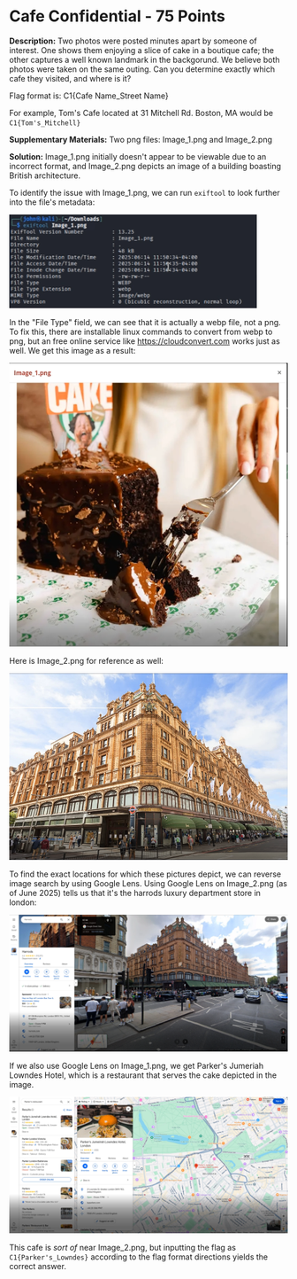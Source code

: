 # Cafe Confidential - 75 Points

**Description:** Two photos were posted minutes apart by someone of interest. One shows them enjoying a slice of cake in a boutique cafe; the other captures a well known landmark in the backgorund. We believe both photos were taken on the same outing. Can you determine exactly which cafe they visited, and where is it?

Flag format is: C1{Cafe Name_Street Name}

For example, Tom's Cafe located at 31 Mitchell Rd. Boston, MA would be `C1{Tom's_Mitchell}`

**Supplementary Materials:** Two png files: Image_1.png and Image_2.png

**Solution:** Image_1.png initially doesn't appear to be viewable due to an incorrect format, and Image_2.png depicts an image of a building boasting British architecture.

To identify the issue with Image_1.png, we can run `exiftool` to look further into the file's metadata:

![exiftool output.](exiftool.png)

In the "File Type" field, we can see that it is actually a webp file, not a png. To fix this, there are installable linux commands to convert from webp to png, but an free online service like https://cloudconvert.com works just as well. We get this image as a result:

![Image_1.png.](Image_1.png)

Here is Image_2.png for reference as well:

![Image_2.png.](Image_2.png)

To find the exact locations for which these pictures depict, we can reverse image search by using Google Lens. Using Google Lens on Image_2.png (as of June 2025) tells us that it's the harrods luxury department store in london:

![Harrod's hotel.png.](gmaps_hotel.png)

If we also use Google Lens on Image_1.png, we get Parker's Jumeriah Lowndes Hotel, which is a restaurant that serves the cake depicted in the image.

![Harrod's hotel.png.](gmaps_rest.png)

This cafe is *sort of* near Image_2.png, but inputting the flag as `C1{Parker's_Lowndes}` according to the flag format directions yields the correct answer.